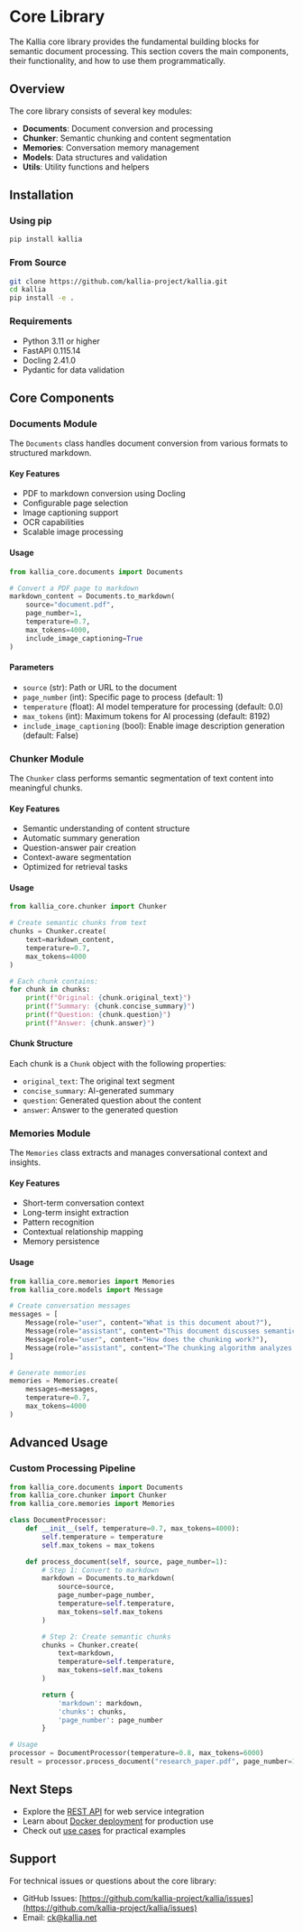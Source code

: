 # Core Library

The Kallia core library provides the fundamental building blocks for semantic document processing. This section covers the main components, their functionality, and how to use them programmatically.

## Overview

The core library consists of several key modules:

- **Documents**: Document conversion and processing
- **Chunker**: Semantic chunking and content segmentation
- **Memories**: Conversation memory management
- **Models**: Data structures and validation
- **Utils**: Utility functions and helpers

## Installation

### Using pip

```bash
pip install kallia
```

### From Source

```bash
git clone https://github.com/kallia-project/kallia.git
cd kallia
pip install -e .
```

### Requirements

- Python 3.11 or higher
- FastAPI 0.115.14
- Docling 2.41.0
- Pydantic for data validation

## Core Components

### Documents Module

The `Documents` class handles document conversion from various formats to structured markdown.

#### Key Features

- PDF to markdown conversion using Docling
- Configurable page selection
- Image captioning support
- OCR capabilities
- Scalable image processing

#### Usage

```python
from kallia_core.documents import Documents

# Convert a PDF page to markdown
markdown_content = Documents.to_markdown(
    source="document.pdf",
    page_number=1,
    temperature=0.7,
    max_tokens=4000,
    include_image_captioning=True
)
```

#### Parameters

- `source` (str): Path or URL to the document
- `page_number` (int): Specific page to process (default: 1)
- `temperature` (float): AI model temperature for processing (default: 0.0)
- `max_tokens` (int): Maximum tokens for AI processing (default: 8192)
- `include_image_captioning` (bool): Enable image description generation (default: False)

### Chunker Module

The `Chunker` class performs semantic segmentation of text content into meaningful chunks.

#### Key Features

- Semantic understanding of content structure
- Automatic summary generation
- Question-answer pair creation
- Context-aware segmentation
- Optimized for retrieval tasks

#### Usage

```python
from kallia_core.chunker import Chunker

# Create semantic chunks from text
chunks = Chunker.create(
    text=markdown_content,
    temperature=0.7,
    max_tokens=4000
)

# Each chunk contains:
for chunk in chunks:
    print(f"Original: {chunk.original_text}")
    print(f"Summary: {chunk.concise_summary}")
    print(f"Question: {chunk.question}")
    print(f"Answer: {chunk.answer}")
```

#### Chunk Structure

Each chunk is a `Chunk` object with the following properties:

- `original_text`: The original text segment
- `concise_summary`: AI-generated summary
- `question`: Generated question about the content
- `answer`: Answer to the generated question

### Memories Module

The `Memories` class extracts and manages conversational context and insights.

#### Key Features

- Short-term conversation context
- Long-term insight extraction
- Pattern recognition
- Contextual relationship mapping
- Memory persistence

#### Usage

```python
from kallia_core.memories import Memories
from kallia_core.models import Message

# Create conversation messages
messages = [
    Message(role="user", content="What is this document about?"),
    Message(role="assistant", content="This document discusses semantic processing..."),
    Message(role="user", content="How does the chunking work?"),
    Message(role="assistant", content="The chunking algorithm analyzes...")
]

# Generate memories
memories = Memories.create(
    messages=messages,
    temperature=0.7,
    max_tokens=4000
)
```

## Advanced Usage

### Custom Processing Pipeline

```python
from kallia_core.documents import Documents
from kallia_core.chunker import Chunker
from kallia_core.memories import Memories

class DocumentProcessor:
    def __init__(self, temperature=0.7, max_tokens=4000):
        self.temperature = temperature
        self.max_tokens = max_tokens

    def process_document(self, source, page_number=1):
        # Step 1: Convert to markdown
        markdown = Documents.to_markdown(
            source=source,
            page_number=page_number,
            temperature=self.temperature,
            max_tokens=self.max_tokens
        )

        # Step 2: Create semantic chunks
        chunks = Chunker.create(
            text=markdown,
            temperature=self.temperature,
            max_tokens=self.max_tokens
        )

        return {
            'markdown': markdown,
            'chunks': chunks,
            'page_number': page_number
        }

# Usage
processor = DocumentProcessor(temperature=0.8, max_tokens=6000)
result = processor.process_document("research_paper.pdf", page_number=1)
```

## Next Steps

- Explore the [REST API](rest-api.md) for web service integration
- Learn about [Docker deployment](docker.md) for production use
- Check out [use cases](../use-cases/) for practical examples

## Support

For technical issues or questions about the core library:

- GitHub Issues: [https://github.com/kallia-project/kallia/issues](https://github.com/kallia-project/kallia/issues)
- Email: [ck@kallia.net](mailto:ck@kallia.net)
